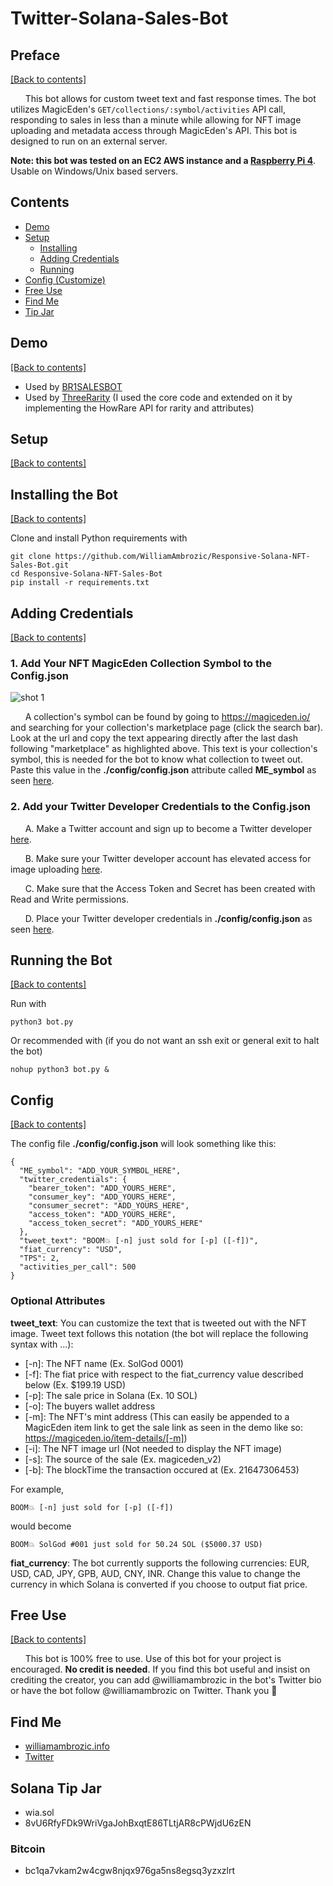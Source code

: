 # Twitter-Solana-Sales-Bot

## Preface

[[Back to contents]](https://github.com/WilliamAmbrozic/Responsive-Solana-NFT-Sales-Bot#contents)

&nbsp;&nbsp;&nbsp;&nbsp;&nbsp;&nbsp;This bot allows for custom tweet text and fast response times. The bot utilizes MagicEden's ```GET/collections/:symbol/activities``` API call, responding to sales in less than a minute while allowing for NFT image uploading and metadata access through MagicEden's API. This bot is designed to run on an external server.

**Note: this bot was tested on an EC2 AWS instance and a [Raspberry Pi 4](https://www.raspberrypi.com/products/raspberry-pi-4-model-b/)**. Usable on Windows/Unix based servers.

## Contents
- [Demo](https://github.com/WilliamAmbrozic/Responsive-Solana-NFT-Sales-Bot#Demo)  
- [Setup](https://github.com/WilliamAmbrozic/Responsive-Solana-NFT-Sales-Bot#Setup)  
  - [Installing](https://github.com/WilliamAmbrozic/Responsive-Solana-NFT-Sales-Bot#Installing-the-Bot) 
  - [Adding Credentials](https://github.com/WilliamAmbrozic/Responsive-Solana-NFT-Sales-Bot#Adding-Credentials)
  - [Running](https://github.com/WilliamAmbrozic/Responsive-Solana-NFT-Sales-Bot#Running-the-Bot)  
- [Config (Customize)](https://github.com/WilliamAmbrozic/Responsive-Solana-NFT-Sales-Bot#Config)
- [Free Use](https://github.com/WilliamAmbrozic/Responsive-Solana-NFT-Sales-Bot#Free-Use)
- [Find Me](https://github.com/WilliamAmbrozic/Responsive-Solana-NFT-Sales-Bot#find-me)
- [Tip Jar](https://github.com/WilliamAmbrozic/Responsive-Solana-NFT-Sales-Bot#Solana-Tip-Jar)

## Demo

[[Back to contents]](https://github.com/WilliamAmbrozic/Responsive-Solana-NFT-Sales-Bot#contents)

* Used by [BR1SALESBOT](https://twitter.com/BR1SALESBOT)
* Used by [ThreeRarity](https://twitter.com/ThreeRarity) (I used the core code and extended on it by implementing the HowRare API for rarity and attributes)

## Setup

[[Back to contents]](https://github.com/WilliamAmbrozic/Responsive-Solana-NFT-Sales-Bot#contents)

## Installing the Bot

[[Back to contents]](https://github.com/WilliamAmbrozic/Responsive-Solana-NFT-Sales-Bot#contents)

Clone and install Python requirements with
```
git clone https://github.com/WilliamAmbrozic/Responsive-Solana-NFT-Sales-Bot.git
cd Responsive-Solana-NFT-Sales-Bot
pip install -r requirements.txt
```

## Adding Credentials

[[Back to contents]](https://github.com/WilliamAmbrozic/Responsive-Solana-NFT-Sales-Bot#contents)

### 1. Add Your NFT MagicEden Collection Symbol to the Config.json

![shot 1](https://imgur.com/OnbyLbV.png)

&nbsp;&nbsp;&nbsp;&nbsp;&nbsp;&nbsp;A collection's symbol can be found by going to https://magiceden.io/ and searching for your collection's marketplace page (click the search bar). Look at the url and copy the text appearing directly after the last dash following "marketplace" as highlighted above. This text is your collection's symbol, this is needed for the bot to know what collection to tweet out. Paste this value in the **./config/config.json** attribute called **ME_symbol** as seen [here](https://github.com/WilliamAmbrozic/Responsive-Solana-NFT-Sales-Bot#Config).

### 2. Add your Twitter Developer Credentials to the Config.json

&nbsp;&nbsp;&nbsp;&nbsp;&nbsp;&nbsp;A. Make a Twitter account and sign up to become a Twitter developer [here](https://developer.twitter.com/).

&nbsp;&nbsp;&nbsp;&nbsp;&nbsp;&nbsp;B. Make sure your Twitter developer account has elevated access for image uploading [here](https://developer.twitter.com/en/portal/products/elevated).

&nbsp;&nbsp;&nbsp;&nbsp;&nbsp;&nbsp;C. Make sure that the Access Token and Secret has been created with Read and Write permissions.

&nbsp;&nbsp;&nbsp;&nbsp;&nbsp;&nbsp;D. Place your Twitter developer credentials in **./config/config.json** as seen [here](https://github.com/WilliamAmbrozic/Responsive-Solana-NFT-Sales-Bot#Config).

## Running the Bot

[[Back to contents]](https://github.com/WilliamAmbrozic/Responsive-Solana-NFT-Sales-Bot#contents)

Run with 
```
python3 bot.py
```
Or recommended with (if you do not want an ssh exit or general exit to halt the bot)
```
nohup python3 bot.py &
```

## Config

[[Back to contents]](https://github.com/WilliamAmbrozic/Responsive-Solana-NFT-Sales-Bot#contents)

The config file **./config/config.json** will look something like this:
```
{
  "ME_symbol": "ADD_YOUR_SYMBOL_HERE",
  "twitter_credentials": {
    "bearer_token": "ADD_YOURS_HERE",
    "consumer_key": "ADD_YOURS_HERE",
    "consumer_secret": "ADD_YOURS_HERE",
    "access_token": "ADD_YOURS_HERE",
    "access_token_secret": "ADD_YOURS_HERE"
  },
  "tweet_text": "BOOM💥 [-n] just sold for [-p] ([-f])",
  "fiat_currency": "USD",
  "TPS": 2,
  "activities_per_call": 500
}

```

### Optional Attributes
**tweet_text**: You can customize the text that is tweeted out with the NFT image. Tweet text follows this notation (the bot will replace the following syntax with ...):
* [-n]: The NFT name (Ex. SolGod 0001)
* [-f]: The fiat price with respect to the fiat_currency value described below (Ex. $199.19 USD)
* [-p]: The sale price in Solana (Ex. 10 SOL)
* [-o]: The buyers wallet address
* [-m]: The NFT's mint address (This can easily be appended to a MagicEden item link to get the sale link as seen in the demo like so: https://magiceden.io/item-details/[-m])
* [-i]: The NFT image url (Not needed to display the NFT image)
* [-s]: The source of the sale (Ex. magiceden_v2)
* [-b]: The blockTime the transaction occured at (Ex. 21647306453)

For example, 
```
BOOM💥 [-n] just sold for [-p] ([-f])
```
would become
```
BOOM💥 SolGod #001 just sold for 50.24 SOL ($5000.37 USD)
```

**fiat_currency**: The bot currently supports the following currencies: EUR, USD, CAD, JPY, GPB, AUD, CNY, INR. Change this value to change the currency in which Solana is converted if you choose to output fiat price.


## Free Use

[[Back to contents]](https://github.com/WilliamAmbrozic/Responsive-Solana-NFT-Sales-Bot#contents)

&nbsp;&nbsp;&nbsp;&nbsp;&nbsp;&nbsp;This bot is 100% free to use. Use of this bot for your project is encouraged. **No credit is needed**. If you find this bot useful and insist on crediting the creator, you can add @williamambrozic in the bot's Twitter bio or have the bot follow @williamambrozic on Twitter. Thank you 🙂

## Find Me

- [williamambrozic.info](https://williamambrozic.info)
- [Twitter](https://twitter.com/WilliamAmbrozic)

## Solana Tip Jar
  * wia.sol 
  * 8vU6RfyFDk9WriVgaJohBxqtE86TLtjAR8cPWjdU6zEN
### Bitcoin
  * bc1qa7vkam2w4cgw8njqx976ga5ns8egsq3yzxzlrt
